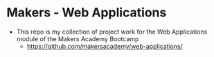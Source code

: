 # Makers - Web Applications

- This repo is my collection of project work for the Web Applications module of the Makers Academy Bootcamp
  - https://github.com/makersacademy/web-applications/